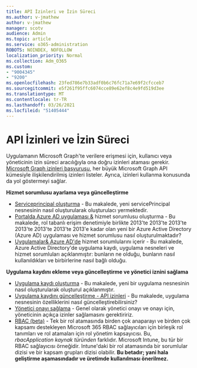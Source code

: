 ```yaml
---
title: API İzinleri ve İzin Süreci
ms.author: v-jmathew
author: v-jmathew
manager: scotv
audience: Admin
ms.topic: article
ms.service: o365-administration
ROBOTS: NOINDEX, NOFOLLOW
localization_priority: Normal
ms.collection: Adm_O365
ms.custom:
- "9004345"
- "9200"
ms.openlocfilehash: 23fed786e7b33adf0b6c76fc71a7e69f2cfcceb7
ms.sourcegitcommit: e5f261f95ffc6074cce89e62ef8c4e9fd519d3ee
ms.translationtype: MT
ms.contentlocale: tr-TR
ms.lasthandoff: 03/26/2021
ms.locfileid: "51405444"
---
```

# <a name="api-permissions-and-consent-process"></a>API İzinleri ve İzin Süreci

Uygulamanın Microsoft Graph'te verilere erişmesi için, kullanıcı veya yöneticinin izin süreci aracılığıyla ona doğru izinleri ataması gerekir. [Microsoft Graph izinleri başvurusu,](https://docs.microsoft.com/graph/permissions-reference) her büyük Microsoft Graph API kümesiyle ilişkilendirilmiş izinleri listeler. Ayrıca, izinleri kullanma konusunda da yol göstermeyi sağlar.

**Hizmet sorumlusu ayarlama veya güncelleştirme**

- [Serviceprincipal oluşturma](https://docs.microsoft.com/graph/api/serviceprincipal-post-serviceprincipals) - Bu makalede, yeni servicePrincipal nesnesinin nasıl oluşturularak oluşturulacı yermektedir.
- [Portalda Azure AD uygulaması &](https://docs.microsoft.com/azure/active-directory/develop/howto-create-service-principal-portal) hizmet sorumlusu oluşturma - Bu makalede, rol tabanlı erişim denetimiyle birlikte 2013'te 2013'te 2013'te 2013'te 2013'te 2013'te 2013'e kadar olan yeni bir Azure Active Directory (Azure AD) uygulaması ve hizmet sorumlusu nasıl oluşturulmaktadır?
- [Uygulamalar& Azure AD'de](https://docs.microsoft.com/azure/active-directory/develop/app-objects-and-service-principals) hizmet sorumlularını içerir - Bu makalede, Azure Active Directory'de uygulama kaydı, uygulama nesneleri ve hizmet sorumluları açıklanmıştır: bunların ne olduğu, bunların nasıl kullanıldıkları ve birbirlerine nasıl bağlı olduğu.

**Uygulama kaydını ekleme veya güncelleştirme ve yönetici iznini sağlama**

- [Uygulama kaydı oluşturma](https://docs.microsoft.com/graph/api/application-post-applications) - Bu makalede, yeni bir uygulama nesnesinin nasıl oluşturularak oluşturul açıklanmıştır.
- [Uygulama kaydını güncelleştirme - API izinleri](https://docs.microsoft.com/graph/api/application-update) - Bu makalede, uygulama nesnesinin özelliklerini nasıl güncelleştirebilirsiniz?
- [Yönetici onayı sağlama](https://docs.microsoft.com/graph/security-authorization#grant-permissions-to-an-application) - Genel olarak yönetici onayı ve onayı için, yöneticinin açıkça izinler sağlamasını gerektiririz.
- [RBAC (beta)](https://docs.microsoft.com/graph/api/resources/rbacapplicationmultiple) - Tek bir rol atamasında birden çok anaparayı ve birden çok kapsamı destekleyen Microsoft 365 RBAC sağlayıcıları için birleşik rol tanımları ve rol atamaları için rol yönetim kapsayıcısı. Bu, *rbacApplication kaynak türünden* farklıdır. Microsoft Intune, bu tür bir RBAC sağlayıcısı örneğidir. Intune'daki bir rol atamasında bir sorumlular dizisi ve bir kapsam grupları dizisi olabilir. **Bu betadır; yani hala geliştirme aşamasındadır ve üretimde kullanılması önerilmez.**
